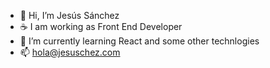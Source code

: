 - 👋 Hi, I’m Jesús Sánchez
- ☕ I am working as Front End Developer
- 🌱 I’m currently learning React and some other technlogies
- 📫 hola@jesuschez.com
